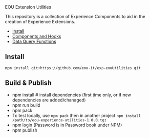  EOU Extension Utilities

This repository is a collection of Experience Components to aid in the creation of Experience Extensions.

- [Install](#install)
- [Components and Hooks](#components-and-hooks)
- [Data Query Functions](#data-query-functions)

## Install

```
npm install git+https://github.com/eou-it/exp-eouUtilities.git
```


## Build & Publish
- npm install  # install dependencies (first time only, or if new dependencies are added/chanaged)
- npm run build
- npm pack
- To test locally, use `npm pack` then in another project `npm install /path/to/eou-experience-utilities-1.0.0.tgz`
- npm login (Password is in Password book under NPM)
- npm publish